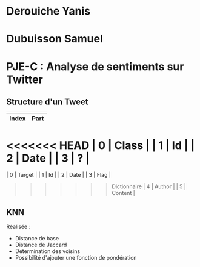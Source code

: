 # Derouiche Yanis
# Dubuisson Samuel

# PJE-C : Analyse de sentiments sur Twitter

## Structure d'un Tweet

| Index | Part |
|-------|-----------|
<<<<<<< HEAD
| 0     | Class          |
| 1     | Id          |
| 2     | Date          |
| 3     | ?          |
=======
| 0     | Target          |
| 1     | Id          |
| 2     | Date          |
| 3     | Flag          |
>>>>>>> Dictionnaire
| 4     | Author          |
| 5     | Content          |

## KNN 

Réalisée : 
- Distance de base
- Distance de Jaccard
- Détermination des voisins
- Possibilité d'ajouter une fonction de pondération

